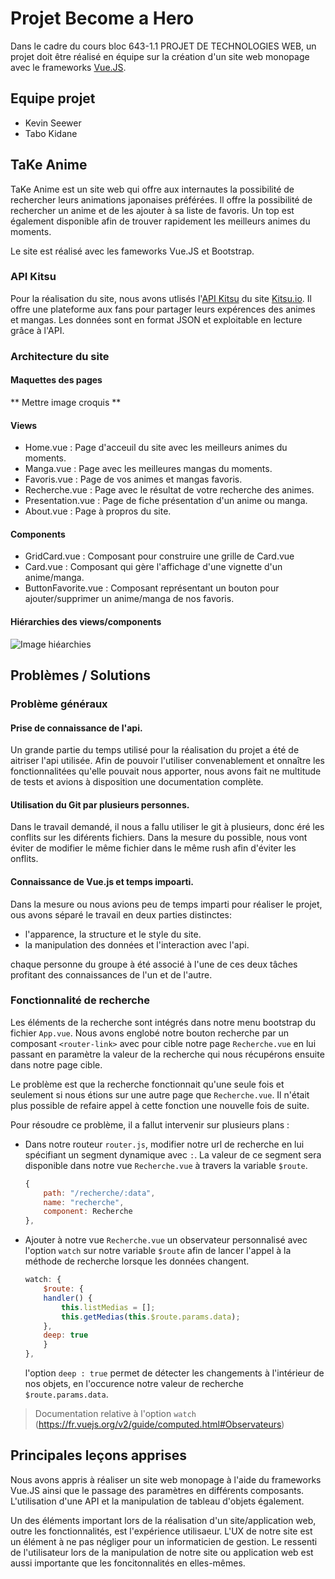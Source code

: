 # Projet Become a Hero
Dans le cadre du cours bloc 643-1.1 PROJET DE TECHNOLOGIES WEB, un projet doit être réalisé en équipe sur la création d'un site web monopage avec le frameworks [Vue.JS](https://en.wikipedia.org/wiki/Vue.js).

## Equipe projet
- Kevin Seewer
- Tabo Kidane

## TaKe Anime
TaKe Anime est un site web qui offre aux internautes la possibilité de rechercher leurs animations japonaises préférées. Il offre la possibilité de rechercher un anime et de les ajouter à sa liste de favoris. Un top est également disponible afin de trouver rapidement les meilleurs animes du moments.

Le site est réalisé avec les fameworks Vue.JS et Bootstrap.

### API Kitsu
Pour la réalisation du site, nous avons utlisés l'[API Kitsu](https://kitsu.docs.apiary.io/) du site [Kitsu.io](https://kitsu.io). Il offre une plateforme aux fans pour partager leurs expérences des animes et mangas. Les données sont en format JSON et exploitable en lecture grâce à l'API.

### Architecture du site
#### Maquettes des pages
** Mettre image croquis **
#### Views
- Home.vue : Page d'acceuil du site avec les meilleurs animes du moments.
- Manga.vue : Page avec les meilleures mangas du moments.
- Favoris.vue : Page de vos animes et mangas favoris.
- Recherche.vue : Page avec le résultat de votre recherche des animes.
- Presentation.vue : Page de fiche présentation d'un anime ou manga.
- About.vue : Page à propros du site.

#### Components
- GridCard.vue : Composant pour construire une grille de Card.vue
- Card.vue : Composant qui gère l'affichage d'une vignette d'un anime/manga.
- ButtonFavorite.vue : Composant représentant un bouton pour ajouter/supprimer un anime/manga de nos favoris.

#### Hiérarchies des views/components
![Image hiéarchies](https://raw.githubusercontent.com/heg-web/projet-tabo_kevin_team/master/images/HierarchyComponents.png)

## Problèmes / Solutions
### Problème généraux

#### Prise de connaissance de l'api. 
Un grande partie du temps utilisé pour la réalisation du projet a été de aitriser l'api utilisée. Afin de pouvoir l'utiliser convenablement et onnaître les fonctionnalitées qu'elle pouvait nous apporter, nous avons fait ne multitude de tests et avions à disposition une documentation complète.

#### Utilisation du Git par plusieurs personnes. 
Dans le travail demandé, il nous a fallu utiliser le git à plusieurs, donc éré les conflits sur les diférents fichiers. Dans la mesure du possible, nous vont éviter de modifier le même fichier dans le même rush afin d'éviter les onflits.

#### Connaissance de Vue.js et temps impoarti. 
Dans la mesure ou nous avions peu de temps imparti pour réaliser le projet, ous avons séparé le travail en deux parties distinctes: 

- l'apparence, la structure et le style du site. 
- la manipulation des données et l'interaction avec l'api.

chaque personne du groupe à été associé à l'une de ces deux tâches profitant des connaissances de l'un et de l'autre.

### Fonctionnalité de recherche
Les éléments de la recherche sont intégrés dans notre menu bootstrap du fichier `App.vue`. Nous avons englobé notre bouton recherche par un composant `<router-link>` avec pour cible notre page `Recherche.vue` en lui passant en paramètre la valeur de la recherche qui nous récupérons ensuite dans notre page cible. 

Le problème est que la recherche fonctionnait qu'une seule fois et seulement si nous étions sur une autre page que `Recherche.vue`. Il n'était plus possible de refaire appel à cette fonction une nouvelle fois de suite.

Pour résoudre ce problème, il a fallut intervenir sur plusieurs plans :

- Dans notre routeur `router.js`, modifier notre url de recherche en lui spécifiant un segment dynamique avec `:`. La valeur de ce segment sera disponible dans notre vue `Recherche.vue` à travers la variable `$route`.
    ```javascript
    {
        path: "/recherche/:data",
        name: "recherche",
        component: Recherche
    },
    ```

- Ajouter à notre vue `Recherche.vue` un observateur personnalisé avec l'option `watch` sur notre variable `$route` afin de lancer l'appel à la méthode de recherche lorsque les données changent.
    ```javascript
    watch: {
        $route: {
        handler() {
            this.listMedias = [];
            this.getMedias(this.$route.params.data);
        },
        deep: true
        }
    },
    ```
    l'option `deep : true` permet de détecter les changements à l'intérieur de nos objets, en l'occurence notre valeur de recherche `$route.params.data`.


> Documentation relative à l'option `watch` (https://fr.vuejs.org/v2/guide/computed.html#Observateurs)

## Principales leçons apprises
Nous avons appris à réaliser un site web monopage à l'aide du frameworks Vue.JS ainsi que le passage des paramètres en différents composants. L'utilisation d'une API et la manipulation de tableau d'objets également.

Un des éléments important lors de la réalisation d'un site/application web, outre les fonctionnalités, est l'expérience utilisaeur. L'UX de notre site est un élément à ne pas négliger pour un informaticien de gestion. Le ressenti de l'utilisateur lors de la manipulation de notre site ou application web est aussi importante que les foncitonnalités en elles-mêmes.